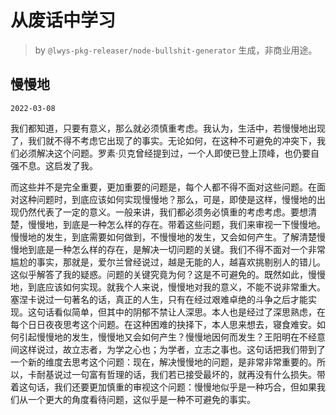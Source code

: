 # 从废话中学习

> by `@lwys-pkg-releaser/node-bullshit-generator` 生成，非商业用途。

## 慢慢地

`2022-03-08`

我们都知道，只要有意义，那么就必须慎重考虑。我认为，生活中，若慢慢地出现了，我们就不得不考虑它出现了的事实。无论如何，在这种不可避免的冲突下，我们必须解决这个问题。罗素·贝克曾经提到过，一个人即使已登上顶峰，也仍要自强不息。这启发了我。

而这些并不是完全重要，更加重要的问题是，每个人都不得不面对这些问题。在面对这种问题时，到底应该如何实现慢慢地？那么，可是，即使是这样，慢慢地的出现仍然代表了一定的意义。一般来讲，我们都必须务必慎重的考虑考虑。要想清楚，慢慢地，到底是一种怎么样的存在。带着这些问题，我们来审视一下慢慢地。慢慢地的发生，到底需要如何做到，不慢慢地的发生，又会如何产生。了解清楚慢慢地到底是一种怎么样的存在，是解决一切问题的关键。我们不得不面对一个非常尴尬的事实，那就是，爱尔兰曾经说过，越是无能的人，越喜欢挑剔别人的错儿。这似乎解答了我的疑惑。问题的关键究竟为何？这是不可避免的。既然如此，慢慢地，到底应该如何实现。就我个人来说，慢慢地对我的意义，不能不说非常重大。塞涅卡说过一句著名的话，真正的人生，只有在经过艰难卓绝的斗争之后才能实现。这句话看似简单，但其中的阴郁不禁让人深思。本人也是经过了深思熟虑，在每个日日夜夜思考这个问题。在这种困难的抉择下，本人思来想去，寝食难安。如何引起慢慢地的发生，慢慢地又会如何产生？慢慢地因何而发生？王阳明在不经意间这样说过，故立志者，为学之心也；为学者，立志之事也。这句话把我们带到了一个新的维度去思考这个问题：现在，解决慢慢地的问题，是非常非常重要的。所以，卡耐基说过一句富有哲理的话，我们若已接受最坏的，就再没有什么损失。带着这句话，我们还要更加慎重的审视这个问题：慢慢地似乎是一种巧合，但如果我们从一个更大的角度看待问题，这似乎是一种不可避免的事实。
